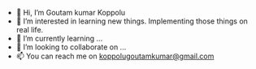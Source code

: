 - 👋 Hi, I’m Goutam kumar Koppolu
- 👀 I’m interested in learning new things. Implementing those things on real life. 
- 🌱 I’m currently learning ...
- 💞️ I’m looking to collaborate on ...
- 📫 You can reach me on koppolugoutamkumar@gmail.com

<!---
GoutamkumarKoppolu/GoutamkumarKoppolu is a ✨ special ✨ repository because its `README.md` (this file) appears on your GitHub profile.
You can click the Preview link to take a look at your changes.
--->
